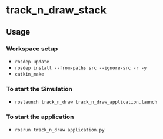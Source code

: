 # track_n_draw_stack

## Usage
### Workspace setup
- `rosdep update`
- `rosdep install --from-paths src --ignore-src -r -y`
- `catkin_make`
### To start the Simulation
- `roslaunch track_n_draw track_n_draw_application.launch`
### To start the application
- `rosrun track_n_draw application.py `
